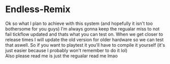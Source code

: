 # Endless-Remix
Ok so what I plan to achieve with this system (and hopefully it isn't too bothersome for you guys)
I'm always gonna keep the regualar miss to not fail tickflow updated and thats what you can test on.
When we get closer to release times I will update the old version for older hardware so we can test that aswell.
So if you want to playtest it you'll have to compile it yourself (it's just easier because I probably won't remember to do it lol)  
Also please read me is just the regualar read me lmao
